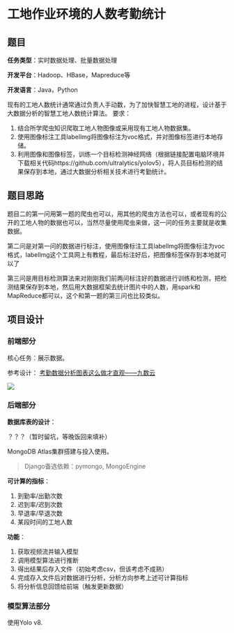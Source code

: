 # 工地作业环境的人数考勤统计

## 题目

**任务类型**：实时数据处理、批量数据处理

**开发平台**：Hadoop、HBase，Mapreduce等

**开发语言**：Java，Python

现有的工地人数统计通常通过负责人手动数，为了加快智慧工地的进程，设计基于大数据分析的智慧工地人数统计算法。
要求：
1. 结合所学爬虫知识爬取工地人物图像或采用现有工地人物数据集。
2. 使用图像标注工具labellmg将图像标注为voc格式，并对图像标签进行本地存储。
3. 利用图像和图像标签，训练一个目标检测神经网络（根据链接配置电脑环境并下载相关代码https://github.com/ultralytics/yolov5），将人员目标检测的结果保存到本地，通过大数据分析相关技术进行考勤统计。

## 题目思路

题目二的第一问用第一题的爬虫也可以，用其他的爬虫方法也可以，或者现有的公开的工地人物的数据也可以，当然尽量使用爬虫来做，这一问的任务主要就是收集数据。

第二问是对第一问的数据进行标注，使用图像标注工具labellmg将图像标注为voc格式，labellmg这个工具网上有教程，最后标注好后，把图像标签保存到本地就可以了

第三问是用目标检测算法来对刚刚我们前两问标注好的数据进行训练和检测，把检测结果保存到本地，然后用大数据框架去统计图片中的人数，用spark和MapReduce都可以，这个和第一题的第三问也比较类似。

## 项目设计

### 前端部分

核心任务：展示数据。

参考设计：
[考勤数据分析图表这么做才直观——九数云](https://www.jiushuyun.com/hywz/3676.html)

![](https://www.jiushuyun.com/wp-content/uploads/2022/07/%E8%80%83%E5%8B%A4%E6%83%85%E5%86%B5%E7%9C%8B%E6%9D%BF-1536x796.png)

### 后端部分

**数据库表的设计**：

？？？（暂时留坑，等晚饭回来填补）

MongoDB Atlas集群搭建与投入使用。

> Django备选依赖：pymongo, MongoEngine

**可计算的指标**：
1. 到勤率/出勤次数
2. 迟到率/迟到次数
3. 早退率/早退次数
4. 某段时间的工地人数

**功能**：
1. 获取视频流并输入模型
2. 调用模型算法进行推断
3. 得出结果后存入文件（初始考虑csv，但该考虑不成熟）
4. 完成存入文件后对数据进行分析，分析方向参考上述可计算指标
5. 将分析信息回馈给前端（触发更新数据）

### 模型算法部分

使用Yolo v8.